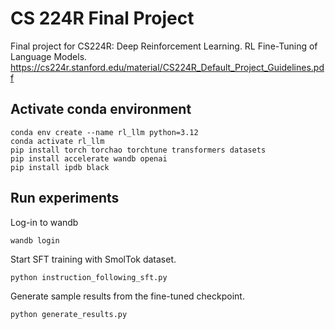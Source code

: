 # CS 224R Final Project
Final project for CS224R: Deep Reinforcement Learning. RL Fine-Tuning of Language Models. https://cs224r.stanford.edu/material/CS224R_Default_Project_Guidelines.pdf 

## Activate conda environment
```
conda env create --name rl_llm python=3.12
conda activate rl_llm
pip install torch torchao torchtune transformers datasets
pip install accelerate wandb openai
pip install ipdb black
```

## Run experiments
Log-in to wandb
```
wandb login
```

Start SFT training with SmolTok dataset.
```
python instruction_following_sft.py
```

Generate sample results from the fine-tuned checkpoint.
```
python generate_results.py
```